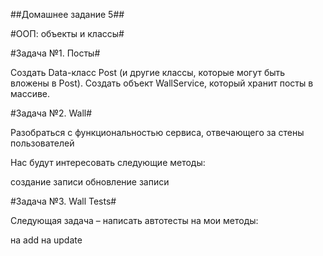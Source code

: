 ##Домашнее задание 5##

#ООП: объекты и классы#

#Задача №1. Посты#

Создать Data-класс Post (и другие классы, которые могут быть вложены в Post).
Создать объект WallService, который хранит посты в массиве.

#Задача №2. Wall#

Разобраться с функциональностью сервиса, отвечающего за стены пользователей

Нас будут интересовать следующие методы:

создание записи
обновление записи

#Задача №3. Wall Tests#

Следующая задача – написать автотесты на мои методы:

на add
на update